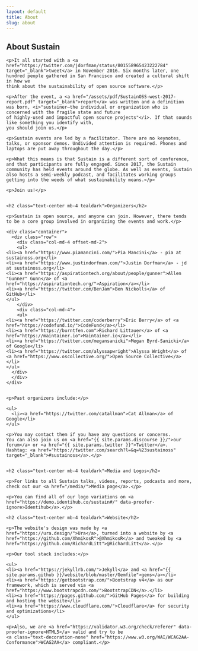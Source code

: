 ```yaml
---
layout: default
title: About
slug: about
---
```


<div class="container about">
  <div class="row">
    <div class="col-md-10 offset-md-1">
    <h2 class="text-center mb-4 tealdark">About Sustain</h2>

    <p>It all started with a <a href="https://twitter.com/jdorfman/status/801558965423222784" target="_blank">tweet</a> in November 2016. Six months later, one hundred people gathered in San Francisco and created a cultural shift in how we
    think about the sustainability of open source software.</p>

    <p>After the event, a <a href="/assets/pdf/SustainOSS-west-2017-report.pdf" target="_blank">report</a> was written and a definition
    was born, <i>"sustainer—the individual or organization who is concerned with the fragile state and future
    of highly-used and impactful open source projects"</i>. If that sounds like something you identify with,
    you should join us.</p>

    <p>Sustain events are led by a facilitator. There are no keynotes, talks, or sponsor demos. Undivided attention is required. Phones and laptops are put away throughout the day.</p>

    <p>What this means is that Sustain is a different sort of conference, and that participants are fully engaged. Since 2017, the Sustain community has held events around the globe. As well as events, Sustain also hosts a semi-weekly podcast, and facilitates working groups getting into the weeds of what sustainability means.</p>

    <p>Join us!</p>


    <h2 class="text-center mb-4 tealdark">Organizers</h2>

    <p>Sustain is open source, and anyone can join. However, there tends to be a core group involved in organizing the events and work.</p>

    <div class="container">
      <div class="row">
        <div class="col-md-4 offset-md-2">
        <ul>
    <li><a href="https://www.piamancini.com/">Pia Mancini</a> - pia at sustainoss.org</li>
    <li><a href="https://www.justindorfman.com/">Justin Dorfman</a> - jd at sustainoss.org</li>
    <li><a href="https://aspirationtech.org/about/people/gunner">Allen "Gunner" Gunn</a> of <a href="https://aspirationtech.org/">Aspiration</a></li>
    <li><a href="https://twitter.com/BenJam">Ben Nickolls</a> of GitHub</li>
    </ul>
        </div>
        <div class="col-md-4">
        <ul>
    <li><a href="https://twitter.com/coderberry">Eric Berry</a> of <a href="https://codefund.io/">CodeFund</a></li>
    <li><a href="https://burntfen.com">Richard Littauer</a> of <a href="https://maintainer.io">Maintainer.io</a></li>
    <li><a href="https://twitter.com/megansanicki">Megan Byrd-Sanicki</a> of Google</li>
    <li><a href="https://twitter.com/alyssapwright">Alyssa Wright</a> of <a href="https://www.oscollective.org/">Open Source Collective</a></li>
    </ul>
      </div>
      </div>
    </div>


    <p>Past organizers include:</p>

    <ul>
      <li><a href="https://twitter.com/catallman">Cat Allman</a> of Google</li>
    </ul>

    <p>You may contact them if you have any questions or concerns.
    You can also join us on <a href="{{ site.params.discourse }}/">our forum</a> or <a href="{{ site.params.twitter }}">Twitter</a>.
    Hashtag: <a href="https://twitter.com/search?l=&q=%23sustainoss" target="_blank">#sustainoss</a>.</p>


    <h2 class="text-center mb-4 tealdark">Media and Logos</h2>

    <p>For links to all Sustain talks, videos, reports, podcasts and more, check out our <a href="/media/">Media page</a>.</p>

    <p>You can find all of our logo variations on <a href="https://demo.identihub.co/sustain#/" data-proofer-ignore>Identihub</a>.</p>

    <h2 class="text-center mb-4 tealdark">Website</h2>

    <p>The website's design was made by <a href="https://ura.design/">Ura</a>, turned into a website by <a href="https://github.com/XhmikosR">@XhmikosR</a> and tweaked by <a href="https://github.com/RichardLitt">@RichardLitt</a>.</p>

    <p>Our tool stack includes:</p>

    <ul>
    <li><a href="https://jekyllrb.com/">Jekyll</a> and <a href="{{ site.params.github }}/website/blob/master/Gemfile">gems</a></li>
    <li><a href="https://getbootstrap.com/">Bootstrap v4</a> as our framework, which is served via <a href="https://www.bootstrapcdn.com/">BootstrapCDN</a>.</li>
    <li><a href="https://pages.github.com/">GitHub Pages</a> for building and hosting the website</li>
    <li><a href="https://www.cloudflare.com/">Cloudflare</a> for security and optimizations</li>
    </ul>

    <p>Also, we are <a href="https://validator.w3.org/check/referer" data-proofer-ignore>HTML5</a> valid and try to be
    <a class="text-decoration-none" href="https://www.w3.org/WAI/WCAG2AA-Conformance">WCAG2AA</a> compliant.</p>

  </div>
</div>
</div>

